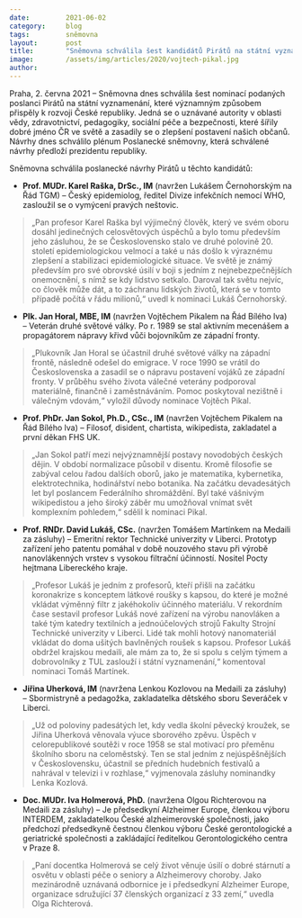 ```yaml
---
date:         2021-06-02
category:     blog
tags:         sněmovna
layout:       post
title:        "Sněmovna schválila šest kandidátů Pirátů na státní vyznamenání"
image:        /assets/img/articles/2020/vojtech-pikal.jpg
author:       
---
```


 

Praha, 2. června 2021 – Sněmovna dnes schválila šest nominací podaných poslanci Pirátů na státní vyznamenání, které významným způsobem přispěly k rozvoji České republiky. Jedná se o uznávané autority v oblasti vědy, zdravotnictví, pedagogiky, sociální péče a bezpečnosti, které šířily dobré jméno ČR ve světě a zasadily se o zlepšení postavení našich občanů. Návrhy dnes schválilo plénum Poslanecké sněmovny, která schválené návrhy předloží prezidentu republiky.

 

Sněmovna schválila poslanecké návrhy Pirátů u těchto kandidátů:

 

* **Prof. MUDr. Karel Raška, DrSc., IM** (navržen Lukášem Černohorským na Řád TGM) – Český epidemiolog, ředitel Divize infekčních nemocí WHO, zasloužil se o vymýcení pravých neštovic.

 

> „Pan profesor Karel Raška byl výjimečný člověk, který ve svém oboru dosáhl jedinečných celosvětových úspěchů a bylo tomu především jeho zásluhou, že se Československo stalo ve druhé polovině 20. století epidemiologickou velmocí a také u nás došlo k výraznému zlepšení a stabilizaci epidemiologické situace. Ve světě je známý především pro své obrovské úsilí v boji s jedním z nejnebezpečnějších onemocnění, s nímž se kdy lidstvo setkalo. Daroval tak světu nejvíc, co člověk může dát, a to záchranu lidských životů, která se v tomto případě počítá v řádu milionů,“ uvedl k nominaci Lukáš Černohorský.

 

* **Plk. Jan Horal, MBE, IM** (navržen Vojtěchem Pikalem na Řád Bílého lva) – Veterán druhé světové války. Po r. 1989 se stal aktivním mecenášem a propagátorem nápravy křivd vůči bojovníkům ze západní fronty. 

 

> „Plukovník Jan Horal se účastnil druhé světové války na západní frontě, následně odešel do emigrace. V roce 1990 se vrátil do Československa a zasadil se o nápravu postavení vojáků ze západní fronty. V průběhu svého života válečné veterány podporoval materiálně, finančně i zaměstnáváním. Pomoc poskytoval nezištně i válečným vdovám,“ vyložil důvody nominace Vojtěch Pikal.

 

* **Prof. PhDr. Jan Sokol, Ph.D., CSc., IM** (navržen Vojtěchem Pikalem na Řád Bílého lva) – Filosof, disident, chartista, wikipedista, zakladatel a první děkan FHS UK.


 

> „Jan Sokol patří mezi nejvýznamnější postavy novodobých českých dějin. V období normalizace působil v disentu. Kromě filosofie se zabýval celou řadou dalších oborů, jako je matematika, kybernetika, elektrotechnika, hodinářství nebo botanika. Na začátku devadesátých let byl poslancem Federálního shromáždění. Byl také vášnivým wikipedistou a jeho široký záběr mu umožňoval vnímat svět komplexním pohledem,“ sdělil k nominaci Pikal.

 

* **Prof. RNDr. David Lukáš, CSc.** (navržen Tomášem Martínkem na Medaili za zásluhy) – Emeritní rektor Technické univerzity v Liberci. Prototyp zařízení jeho patentu pomáhal v době nouzového stavu při výrobě nanovlákenných vrstev s vysokou filtrační účinností. Nositel Pocty hejtmana Libereckého kraje.

 

> „Profesor Lukáš je jedním z profesorů, kteří přišli na začátku koronakrize s konceptem látkové roušky s kapsou, do které je možné vkládat výměnný filtr z jakéhokoliv účinného materiálu. V rekordním čase sestavil profesor Lukáš nové zařízení na výrobu nanovláken a také tým katedry textilních a jednoúčelových strojů Fakulty Strojní Technické univerzity v Liberci. Lidé tak mohli hotový nanomateriál vkládat do doma ušitých bavlněných roušek s kapsou. Profesor Lukáš obdržel krajskou medaili, ale mám za to, že si spolu s celým týmem a dobrovolníky z TUL zaslouží i státní vyznamenání,“ komentoval nominaci Tomáš Martínek.

 

* **Jiřina Uherková, IM** (navržena Lenkou Kozlovou na Medaili za zásluhy) – Sbormistryně a pedagožka, zakladatelka dětského sboru Severáček v Liberci.

 

> „Už od poloviny padesátých let, kdy vedla školní pěvecký kroužek, se Jiřina Uherková věnovala výuce sborového zpěvu. Úspěch v celorepublikové soutěži v roce 1958 se stal motivací pro přeměnu školního sboru na celoměstský. Ten se stal jedním z nejúspěšnějších v Československu, účastnil se předních hudebních festivalů a nahrával v televizi i v rozhlase,“ vyjmenovala zásluhy nominandky Lenka Kozlová.

 

* **Doc. MUDr. Iva Holmerová, PhD.** (navržena Olgou Richterovou na Medaili za zásluhy) – Je předsedkyní Alzheimer Europe, členkou výboru INTERDEM, zakladatelkou České alzheimerovské společnosti, jako předchozí předsedkyně čestnou členkou výboru České gerontologické a geriatrické společnosti a zakládající ředitelkou Gerontologického centra v Praze 8.

 

> „Paní docentka Holmerová se celý život věnuje úsilí o dobré stárnutí a osvětu v oblasti péče o seniory a Alzheimerovy choroby. Jako mezinárodně uznávaná odbornice je i předsedkyní Alzheimer Europe, organizace sdružující 37 členských organizací z 33 zemí,“ uvedla Olga Richterová.
